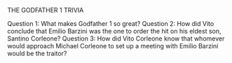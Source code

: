 THE GODFATHER 1 TRIVIA 

Question 1: What makes Godfather 1 so great?
Question 2: How did Vito conclude that Emilio Barzini was the one to order the
hit on his eldest son, Santino Corleone?
Question 3: How did Vito Corleone know that whomever would approach Michael Corleone to set up a meeting with Emilio Barzini would be the traitor?

